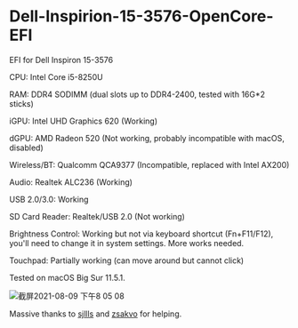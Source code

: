 # Dell-Inspirion-15-3576-OpenCore-EFI

EFI for Dell Inspiron 15-3576

CPU: Intel Core i5-8250U

RAM: DDR4 SODIMM (dual slots up to DDR4-2400, tested with 16G*2 sticks)

iGPU: Intel UHD Graphics 620 (Working)

dGPU: AMD Radeon 520 (Not working, probably incompatible with macOS, disabled)

Wireless/BT: Qualcomm QCA9377 (Incompatible, replaced with Intel AX200)

Audio: Realtek ALC236 (Working)

USB 2.0/3.0: Working

SD Card Reader: Realtek/USB 2.0 (Not working)

Brightness Control: Working but not via keyboard shortcut (Fn+F11/F12), you'll need to change it in system settings. More works needed.

Touchpad: Partially working (can move around but cannot click)

Tested on macOS Big Sur 11.5.1.

![截屏2021-08-09 下午8 05 08](https://user-images.githubusercontent.com/17025286/128703451-72a19c20-6762-4839-ac70-30c6995eee71.png)

Massive thanks to [sjllls](https://github.com/sjllls) and [zsakvo](https://github.com/zsakvo) for helping.
